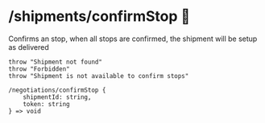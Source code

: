 # /shipments/confirmStop 👤

Confirms an stop, when all stops are confirmed, the shipment will be setup as delivered

```ejs
throw "Shipment not found"
throw "Forbidden"
throw "Shipment is not available to confirm stops"

/negotiations/confirmStop {
    shipmentId: string,
    token: string
} => void
```


